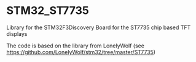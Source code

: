 STM32_ST7735
============

Library for the STM32F3Discovery Board for the ST7735 chip based TFT displays

The code is based on the library from LonelyWolf (see https://github.com/LonelyWolf/stm32/tree/master/ST7735)


